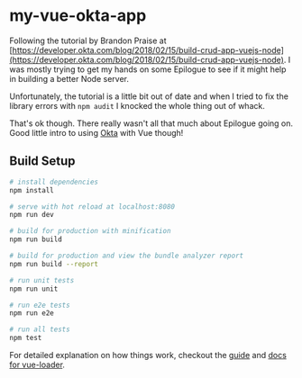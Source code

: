 # my-vue-okta-app

Following the tutorial by Brandon Praise at [https://developer.okta.com/blog/2018/02/15/build-crud-app-vuejs-node](https://developer.okta.com/blog/2018/02/15/build-crud-app-vuejs-node).  I was mostly trying to get my hands on some Epilogue to see if it might help in building a better Node server.

Unfortunately, the tutorial is a little bit out of date and when I tried to fix the library errors with `npm audit` I knocked the whole thing out of whack.

That's ok though.  There really wasn't all that much about Epilogue going on.  Good little intro to using [Okta](http://developer.okta.com) with Vue though!

## Build Setup

``` bash
# install dependencies
npm install

# serve with hot reload at localhost:8080
npm run dev

# build for production with minification
npm run build

# build for production and view the bundle analyzer report
npm run build --report

# run unit tests
npm run unit

# run e2e tests
npm run e2e

# run all tests
npm test
```

For detailed explanation on how things work, checkout the [guide](http://vuejs-templates.github.io/webpack/) and [docs for vue-loader](http://vuejs.github.io/vue-loader).
